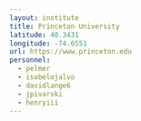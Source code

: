 ```yaml
---
layout: institute
title: Princeton University
latitude: 40.3431
longitude: -74.6551
url: https://www.princeton.edu
personnel:
  - pelmer
  - isobelojalvo
  - davidlange6
  - jpivarski
  - henryiii
---
```

